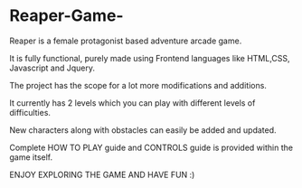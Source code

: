 # Reaper-Game-
Reaper is a female protagonist based adventure arcade game. 

It is fully functional, purely made using Frontend languages like HTML,CSS, Javascript and Jquery.

The project has the scope for a lot more modifications and additions.

It currently has 2 levels which you can play with different levels of difficulties.

New characters along with obstacles can easily be added and updated.

Complete HOW TO PLAY guide and CONTROLS guide is provided within the game itself.

ENJOY EXPLORING THE GAME AND HAVE FUN :)

